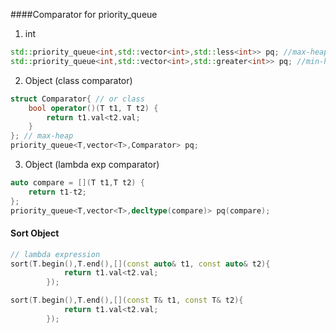 ####Comparator for priority_queue
1) int
```cpp
std::priority_queue<int,std::vector<int>,std::less<int>> pq; //max-heap (top is max)
std::priority_queue<int,std::vector<int>,std::greater<int>> pq; //min-heap
```

2) Object (class comparator)
```cpp
struct Comparator{ // or class
    bool operator()(T t1, T t2) {
        return t1.val<t2.val;
    }
}; // max-heap
priority_queue<T,vector<T>,Comparator> pq;
```
3) Object (lambda exp comparator)
```cpp
auto compare = [](T t1,T t2) {
    return t1-t2;
};
priority_queue<T,vector<T>,decltype(compare)> pq(compare);
```

#### Sort Object
```cpp
// lambda expression
sort(T.begin(),T.end(),[](const auto& t1, const auto& t2){
            return t1.val<t2.val;
        });

sort(T.begin(),T.end(),[](const T& t1, const T& t2){
            return t1.val<t2.val;
        });
```